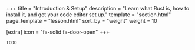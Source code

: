 +++
title = "Introduction & Setup"
description = "Learn what Rust is, how to install it, and get your code editor set up."
template = "section.html"
page_template = "lesson.html"
sort_by = "weight"
weight = 10

[extra]
icon = "fa-solid fa-door-open"
+++

`TODO`